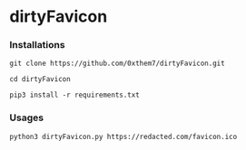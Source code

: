 # dirtyFavicon

### Installations

```
git clone https://github.com/0xthem7/dirtyFavicon.git
```
```
cd dirtyFavicon
```
```
pip3 install -r requirements.txt
```

### Usages 
```
python3 dirtyFavicon.py https://redacted.com/favicon.ico
```
